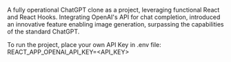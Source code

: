 A fully operational ChatGPT clone as a project, leveraging functional React and React Hooks. Integrating OpenAI's API for chat completion, introduced an innovative feature enabling image generation, surpassing the capabilities of the standard ChatGPT.


To run the project, place your own API Key in .env file: REACT_APP_OPENAI_API_KEY=<API_KEY>
